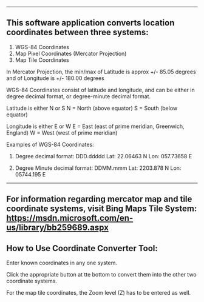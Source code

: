 -----------------------------------------------------------
This software application converts location coordinates 
between three systems:
-----------------------------------------------------------

1. WGS-84 Coordinates
2. Map Pixel Coordinates (Mercator Projection)
3. Map Tile Coordinates

In Mercator Projection, the min/max of
Latitude is approx  +/-  85.05 degrees
and of Longitude is +/- 180.00 degrees

WGS-84 Coordinates consist of latitude and longitude, 
and can be either in degree decimal format, 
or degree-minute decimal format.

Latitude is either N or S
N = North (above equator) 
S = South (below equator)

Longitude is either E or W
E = East (east of prime meridian, Greenwich, England)
W = West (west of prime meridian)

Examples of WGS-84 Coordinates:
1. Degree decimal format:
     DDD.ddddd
Lat:  22.06463 N
Lon: 057.73658 E

2. Degree Minute decimal format:
      DDMM.mmm
Lat:  2203.878 N
Lon: 05744.195 E
-----------------------------------------------------------
For information regarding mercator map and tile
coordinate systems, visit Bing Maps Tile System:
https://msdn.microsoft.com/en-us/library/bb259689.aspx
-----------------------------------------------------------
How to Use Coordinate Converter Tool:
-----------------------------------------------------------
Enter known coordinates in any one system.

Click the appropriate button at tte bottom to convert
them into the other two coordinate systems.

For the map tile coordinates, the Zoom level (Z) has to
be entered as well.